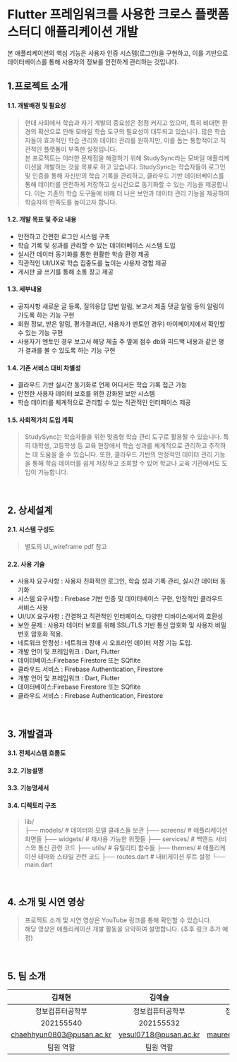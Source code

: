 # Flutter 프레임워크를 사용한 크로스 플랫폼 스터디 애플리케이션 개발
본 애플리케이션의 핵심 기능은 사용자 인증 시스템(로그인)을 구현하고, 이를 기반으로 데이터베이스를 통해 사용자의 정보를 안전하게 관리하는 것입니다.
<br/>

## 1.프로젝트 소개
#### 1.1. 개발배경 및 필요성
> 현대 사회에서 학습과 자기 계발의 중요성은 점점 커지고 있으며, 특히 비대면 환경의 확산으로 인해 모바일 학습 도구의 필요성이 대두되고 있습니다. 많은 학습자들이 효과적인 학습 관리와 데이터 관리를 원하지만, 이를 돕는 통합적이고 직관적인 플랫폼이 부족한 실정입니다.<br/>
본 프로젝트는 이러한 문제점을 해결하기 위해 StudySync라는 모바일 애플리케이션을 개발하는 것을 목표로 하고 있습니다. StudySync는 학습자들이 로그인 및 인증을 통해 자신만의 학습 기록을 관리하고, 클라우드 기반 데이터베이스를 통해 데이터를 안전하게 저장하고 실시간으로 동기화할 수 있는 기능을 제공합니다. 이는 기존의 학습 도구들에 비해 더 나은 보안과 데이터 관리 기능을 제공하여 학습자의 만족도를 높이고자 합니다.

#### 1.2. 개발 목표 및 주요 내용
- 안전하고 간편한 로그인 시스템 구축
- 학습 기록 및 성과를 관리할 수 있는 데이터베이스 시스템 도입
- 실시간 데이터 동기화를 통한 원활한 학습 환경 제공
- 직관적인 UI/UX로 학습 집중도를 높이는 사용자 경험 제공
- 게시판 글 쓰기를 통해 소통 창고 제공 

#### 1.3. 세부내용
- 공지사항 새로운 글 등록, 질의응답 답변 알림, 보고서 제출 댓글 알림 등의 알림이 가도록 하는 기능 구현
- 회원 정보, 받은 알림, 평가결과(단, 사용자가 멘토인 경우) 마이페이지에서 확인할 수 있는 기능 구현
- 사용자가 멘토인 경우 보고서 해당 제출 주 옆에 점수 db와 피드백 내용과 같은 평가 결과를 볼 수 있도록 하는 기능 구현

#### 1.4. 기존 서비스 대비 차별성
- 클라우드 기반 실시간 동기화로 언제 어디서든 학습 기록 접근 가능
- 안전한 사용자 데이터 보호를 위한 강화된 보안 시스템
- 학습 데이터를 체계적으로 관리할 수 있는 직관적인 인터페이스 제공

#### 1.5. 사회적가치 도입 계획
> StudySync는 학습자들을 위한 맞춤형 학습 관리 도구로 활용될 수 있습니다. 특히 대학생, 고등학생 등 교육 현장에서 학습 성과를 체계적으로 관리하고 추적하는 데 도움을 줄 수 있습니다. 또한, 클라우드 기반의 안정적인 데이터 관리 기능을 통해 학습 데이터를 쉽게 저장하고 조회할 수 있어 학교나 교육 기관에서도 도입이 가능합니다.

<br/>

## 2. 상세설계
#### 2.1. 시스템 구성도
> 별도의 UI_wireframe pdf 참고

#### 2.2. 사용 기술
- 사용자 요구사항 : 사용자 친화적인 로그인, 학습 성과 기록 관리, 실시간 데이터 동기화
- 시스템 요구사항 : Firebase 기반 인증 및 데이터베이스 구현, 안정적인 클라우드 서비스 사용
- UI/UX 요구사항 : 간결하고 직관적인 인터페이스, 다양한 디바이스에서의 호환성
- 보안 문제 : 사용자 데이터 보호를 위해 SSL/TLS 기반 통신 암호화 및 사용자 비밀번호 암호화 적용.
- 네트워크 안정성 : 네트워크 장애 시 오프라인 데이터 저장 기능 도입.
- 개발 언어 및 프레임워크 : Dart, Flutter
- 데이터베이스:Firebase Firestore 또는 SQflite
- 클라우드 서비스 : Firebase Authentication, Firestore
- 개발 언어 및 프레임워크 : Dart, Flutter
- 데이터베이스:Firebase Firestore 또는 SQflite
- 클라우드 서비스 : Firebase Authentication, Firestore

<br/>

## 3. 개발결과
#### 3.1. 전체시스템 흐름도


#### 3.2. 기능설명
>

#### 3.3. 기능명세서
>

#### 3.4. 디렉토리 구조
>  lib/               
  ├── models/         # 데이터의 모델 클래스들 보관
  ├── screens/        # 애플리케이션 화면들
  ├── widgets/        # 재사용 가능한 위젯들 
  ├── services/       # 백엔드 서비스와 통신 관련 코드
  ├── utils/          # 유틸리티 함수들
  ├── themes/         # 애플리케이션 테마와 스타일 관련 코드
  ├── routes.dart     # 내비게이션 루트 설정
  └── main.dart
<br/>

## 4. 소개 및 시연 영상
> 프로젝트 소개 및 시연 영상은 YouTube 링크를 통해 확인할 수 있습니다. <br/> 해당 영상은 애플리케이션 개발 활동을 요약하여 설명합니다. (추후 링크 추가 예정)


<br/>

## 5. 팀 소개
| 김채현 | 김예슬 | 김진우 | 이경윤 |
|:-------:|:-------:|:-------:|:-------:|
| 정보컴퓨터공학부 | 정보컴퓨터공학부 | 정보컴퓨터공학부 | 정보컴퓨터공학부 |
| 202155540 | 202155532 | 202255535 | 202155577 |
| chaehhyun0803@pusan.ac.kr | yesul0718@pusan.ac.kr | maureen272@pusan.ac.kr |kylee0293@gmail.com |
| 팀원 역할 | 팀원 역할 | 팀원 역할 | 팀원 역할 |
<br/>

